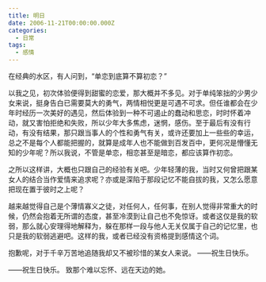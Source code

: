 ```yaml
---
title: 明日
date: 2006-11-21T00:00:00.000Z
categories:
  - 日常
tags:
  - 感情
---
```


在经典的水区，有人问到，“单恋到底算不算初恋？”

以我之见，初次体验便得到甜蜜的恋爱，那大概并不多见。对于单纯笨拙的少男少女来说，挺身告白已需要莫大的勇气，两情相悦更是可遇不可求。但任谁都会在少年时经历一次美好的遇见，然后体验到一种不可遏止的蠢动和思恋，时时怀着冲动，就又害怕拒绝和失败，所以少年大多焦虑，迷惘，感伤。至于最后有没有行动，有没有结果，那只跟当事人的个性和勇气有关，或许还要加上一些些的幸运，总之不是每个人都能把握的，就算是成年人也不能做到百发百中，更何况是懵懂无知的少年呢？所以我说，不管是单恋，相恋甚至是暗恋，都应该算作初恋。

之所以这样讲，大概也只跟自己的经验有关吧。少年轻薄的我，当时又何曾把跟某女人的结合当作爱情来追求呢？亦或是深陷于那段记忆不能自拔的我，又怎么愿意把现在置于彼时之上呢？

越来越觉得自己是个薄情寡义之徒，对任何人，任何事，在别人觉得非常重大的时候，仍然会抱着无所谓的态度，甚至冷漠到让自己也不免惊讶。或者这仅是我的软弱，那么就心安理得地解释为，躲在那样一段与他人无关仅属于自己的记忆里，也只是我的软弱逃避吧。这样的我，或者已经没有资格提到感情这个词。

抱歉呢，对于千辛万苦地追随我却又不被珍惜的某女人来说。 ——祝生日快乐。

——祝生日快乐。 致那个难以忘怀、远在天边的她。
